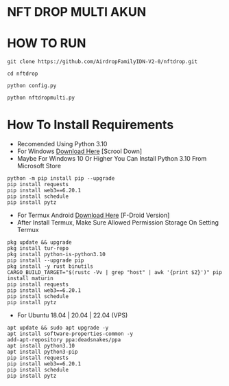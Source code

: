 # NFT DROP MULTI AKUN
# HOW TO RUN
```
git clone https://github.com/AirdropFamilyIDN-V2-0/nftdrop.git
```
```
cd nftdrop
```
```
python config.py
```
```
python nftdropmulti.py
```

# How To Install Requirements
- Recomended Using Python 3.10
- For Windows [Download Here](https://www.python.org/downloads/release/python-3100/) [Scrool Down]
- Maybe For Windows 10 Or Higher You Can Install Python 3.10 From Microsoft Store
```
python -m pip install pip --upgrade
pip install requests
pip install web3==6.20.1
pip install schedule
pip install pytz
```
- For Termux Android [Download Here](https://f-droid.org/repo/com.termux_1020.apk) [F-Droid Version]
- After Install Termux, Make Sure Allowed Permission Storage On Setting Termux
```
pkg update && upgrade
pkg install tur-repo
pkg install python-is-python3.10
pip install --upgrade pip
pkg install -y rust binutils
CARGO_BUILD_TARGET="$(rustc -Vv | grep "host" | awk '{print $2}')" pip install maturin
pip install requests
pip install web3==6.20.1
pip install schedule
pip install pytz
```
- For Ubuntu 18.04 | 20.04 | 22.04 (VPS)
```
apt update && sudo apt upgrade -y
apt install software-properties-common -y
add-apt-repository ppa:deadsnakes/ppa
apt install python3.10
apt install python3-pip
pip install requests
pip install web3==6.20.1
pip install schedule
pip install pytz
```
